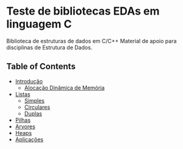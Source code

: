 # Teste de bibliotecas EDAs em linguagem C

Biblioteca de estruturas de dados em C/C++
Material de apoio para disciplinas de Estrutura de Dados.


## Table of Contents
  * [Introdução](0-Introducao/README.md)
    * [Alocação Dinâmica de Memória](0-Introducao/alocacao_dinamica.md)
  * [Listas](1-Listas)
    * [Simples](1-Listas/lista_simples/README.md)
    * [Circulares](mycustomerro.md)
    * [Duplas](mycustomerro.md)
  * [Pilhas](mycustomerro.md)
  * [Arvores](4-Arvores)
  * [Heaps](5-Heaps/README.md)
  * [Aplicações](6-Aplicacoes)
